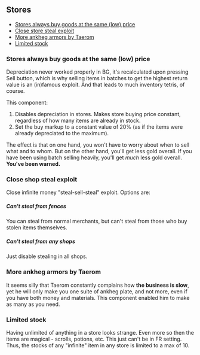 ## Stores

- [Stores always buy goods at the same (low) price](#stores-always-buy-goods-at-the-same-low-price)
- [Close store steal exploit](#close-store-steal-exploit)
- [More ankheg armors by Taerom](#more-ankheg-armors-by-taerom)
- [Limited stock](#limited-stock)

### Stores always buy goods at the same (low) price
Depreciation never worked properly in BG, it's recalculated upon pressing Sell button, which is why selling items in batches to get the highest return value is an (in)famous exploit. And that leads to much inventory tetris, of course.

This component:
1. Disables depreciation in stores. Makes store buying price constant, regardless of how many items are already in stock.
2. Set the buy markup to a constant value of 20% (as if the items were already depreciated to the maximum).

The effect is that on one hand, you won't have to worry about when to sell what and to whom. But on the other hand, you'll get less gold overall. If you have been using batch selling heavily, you'll get _much_ less gold overall. **You've been warned.**

### Close shop steal exploit
Close infinite money "steal-sell-steal" exploit. Options are:

##### Can't steal from fences
You can steal from normal merchants, but can't steal from those who buy stolen items themselves.

##### Can't steal from any shops
Just disable stealing in all shops.

### More ankheg armors by Taerom
It seems silly that Taerom constantly complains how **the business is slow**, yet he will only make you one suite of ankheg plate, and not more, even if you have both money and materials. This component enabled him to make as many as you need.

### Limited stock
Having unlimited of anything in a store looks strange. Even more so then the items are magical - scrolls, potions, etc. This just can't be in FR setting. Thus, the stocks of any "infinite" item in any store is limited to a max of 10.
